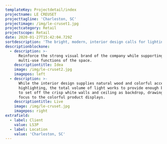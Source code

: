 ```yaml
---
templateKey: Projectdetail/index
projectname: LE CREUSET
projecttagline: 'Charleston, SC'
projectimage: /img/le-cruset1.jpg
projectcategory: Retail
projectscope: Retail
date: 2020-01-27T15:42:04.729Z
sortdescription: 'The bright, modern, interior design calls for lighting to match.'
descriptionblockone:
  - description: >-
      Reinforce the strong visual brand of the company while supporting the
      multi-use functions of the space.
    descriptiontitle: Idea
    image: /img/le-cruset2.jpg
    imagepos: left
  - description: >-
      While the interior design supplies natural wood and colorful accents for
      highlighting, the total volume of light works to provide enough brightness
      to set off the crisp white walls and ceiling as backdrop, drawing further
      focus to the colorful product displays.
    descriptiontitle: Live
    image: /img/le-cruset.jpg
    imagepos: right
extrafield:
  - label: Client
    value: LS3P
  - label: Location
    value: 'Charleston, SC'
---
```


